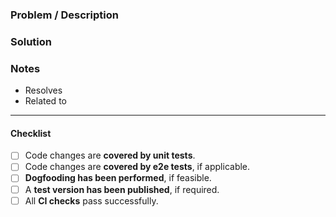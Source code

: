 ### Problem / Description
<!--
What problem does this PR address?
Clearly describe the issue or feature the PR aims to solve.
-->

### Solution
<!--
Describe how the problem is solved in this PR.
- Provide an overview of the changes made.
- Highlight any significant design decisions or architectural changes.
-->

### Notes
<!--
Additional context, considerations, or information relevant to this PR.
- Are there known limitations or trade-offs in the solution?
- Include links to related discussions, documents, or references.
-->
- Resolves
- Related to

---

#### Checklist
- [ ] Code changes are **covered by unit tests**.
- [ ] Code changes are **covered by e2e tests**, if applicable.
- [ ] **Dogfooding has been performed**, if feasible.
- [ ] A **test version has been published**, if required.
- [ ] All **CI checks** pass successfully.
